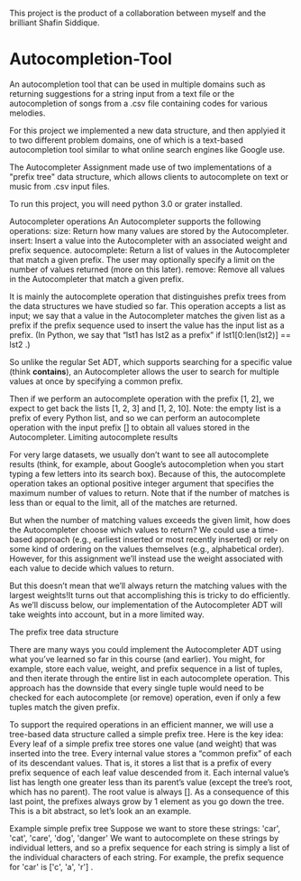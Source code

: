 This project is the product of a collaboration between myself and the brilliant Shafin Siddique.

# Autocompletion-Tool

An autocompletion tool that can be used in multiple domains such as returning suggestions for a string input from a text file or the autocompletion of songs from a .csv file containing codes for various melodies.

For this project we implemented a new data structure, and then applyied it to two different
problem domains, one of which is a text-based autocompletion tool similar to what online search engines
like Google use.

The Autocompleter Assignment made use of two implementations of a "prefix tree" data structure, which allows clients to autocomplete on text or music from .csv input files. 

To run this project, you will need python 3.0 or grater installed.

Autocompleter operations
An Autocompleter supports the following operations:
size: Return how many values are stored by the Autocompleter.
insert: Insert a value into the Autocompleter with an associated weight and prefix sequence.
autocomplete: Return a list of values in the Autocompleter that match a given prefix. The user may
optionally specify a limit on the number of values returned (more on this later).
remove: Remove all values in the Autocompleter that match a given prefix.

It is mainly the autocomplete operation that distinguishes prefix trees from the data structures we have
studied so far. This operation accepts a list as input; we say that a value in the Autocompleter matches
the given list as a prefix if the prefix sequence used to insert the value has the input list as a prefix. (In
Python, we say that “lst1 has lst2 as a prefix” if lst1[0:len(lst2)] == lst2 .)

So unlike the regular Set ADT, which supports searching for a specific value (think __contains__), an
Autocompleter allows the user to search for multiple values at once by specifying a common prefix.

Then if we perform an autocomplete operation with the prefix [1, 2], we expect to get back the lists
[1, 2, 3] and [1, 2, 10].
Note: the empty list is a prefix of every Python list, and so we can perform an autocomplete operation
with the input prefix [] to obtain all values stored in the Autocompleter.
Limiting autocomplete results

For very large datasets, we usually don’t want to see all autocomplete results (think, for example, about
Google’s autocompletion when you start typing a few letters into its search box). Because of this, the
autocomplete operation takes an optional positive integer argument that specifies the maximum number
of values to return. Note that if the number of matches is less than or equal to the limit, all of the matches
are returned.

But when the number of matching values exceeds the given limit, how does the Autocompleter choose
which values to return? We could use a time-based approach (e.g., earliest inserted or most recently
inserted) or rely on some kind of ordering on the values themselves (e.g., alphabetical order). However,
for this assignment we’ll instead use the weight associated with each value to decide which values to
return.

But this doesn’t mean that we’ll always return the matching values with the largest weights!It
turns out that accomplishing this is tricky to do efficiently. As we’ll discuss below, our implementation of
the Autocompleter ADT will take weights into account, but in a more limited way.

The prefix tree data structure

There are many ways you could implement the Autocompleter ADT using what you’ve learned so far in
this course (and earlier). You might, for example, store each value, weight, and prefix sequence in a list
of tuples, and then iterate through the entire list in each autocomplete operation. This approach has the
downside that every single tuple would need to be checked for each autocomplete (or remove)
operation, even if only a few tuples match the given prefix.

To support the required operations in an efficient manner, we will use a tree-based data structure called
a simple prefix tree. Here is the key idea:
Every leaf of a simple prefix tree stores one value (and weight) that was inserted into the tree.
Every internal value stores a “common prefix” of each of its descendant values. That is, it stores a list
that is a prefix of every prefix sequence of each leaf value descended from it.
Each internal value’s list has length one greater less than its parent’s value (except the tree’s root,
which has no parent). The root value is always [].
As a consequence of this last point, the prefixes always grow by 1 element as you go down the tree.
This is a bit abstract, so let’s look an an example.

Example simple prefix tree
Suppose we want to store these strings:
'car', 'cat', 'care', 'dog', 'danger'
We want to autocomplete on these strings by individual letters, and so a prefix sequence for each string
is simply a list of the individual characters of each string. For example, the prefix sequence for 'car' is
['c', 'a', 'r'] .
